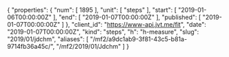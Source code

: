 {
  "properties": {
    "num": [
      1895
    ],
    "unit": [
      "steps"
    ],
    "start": [
      "2019-01-06T00:00:00Z"
    ],
    "end": [
      "2019-01-07T00:00:00Z"
    ],
    "published": [
      "2019-01-07T00:00:00Z"
    ]
  },
  "client_id": "https://www-api.jvt.me/fit",
  "date": "2019-01-07T00:00:00Z",
  "kind": "steps",
  "h": "h-measure",
  "slug": "2019/01/jdchm",
  "aliases": [
    "/mf2/a9dc1ab9-3f81-43c5-b81a-9714fb36a45c/",
    "/mf2/2019/01/Jdchm"
  ]
}
